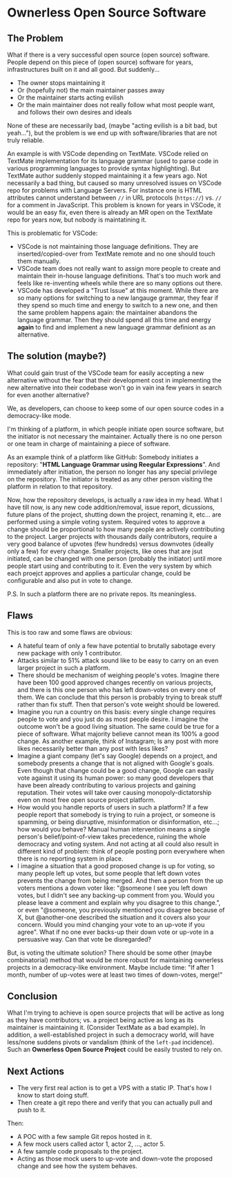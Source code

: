 # Ownerless Open Source Software

## The Problem

What if there is a very successful open source (open source) software. People depend on this piece of (open source) software for years, infrastructures built on it and all good. But suddenly...

- The owner stops maintaining it
- Or (hopefully not) the main maintainer passes away
- Or the maintainer starts acting evilish
- Or the main maintainer does not really follow what most people want, and follows their own desires and ideals

None of these are necessarily bad, (maybe "acting evilish is a bit bad, but yeah..."), but the problem is we end up with software/libraries that are not truly reliable.

An example is with VSCode depending on TextMate. VSCode relied on TextMate implementation for its language grammar (used to parse code in various programming languages to provide syntax highlighting). But TextMate author suddenly stopped maintaining it a few years ago. Not necessarily a bad thing, but caused so many unresolved issues on VSCode repo for problems with Language Servers. For instance one is HTML attributes cannot understand between `//` in URL protocols (`https://`) vs. `//` for a comment in JavaScript. This problem is known for years in VSCode, it would be an easy fix, even there is already an MR open on the TextMate repo for years now, but nobody is maintatining it.

This is problematic for VSCode:

- VSCode is not maintaining those language definitions. They are inserted/copied-over from TextMate remote and no one should touch them manually.
- VSCode team does not really want to assign more people to create and maintain their in-house language definitions. That's too much work and feels like re-inventing wheels while there are so many options out there.
- VSCode has developed a "Trust Issue" at this moment. While there are so many options for switching to a new langauge grammar, they fear if they spend so much time and energy to switch to a new one, and then the same problem happens again: the maintainer abandons the language grammar. Then they should spend all this time and energy **again** to find and implement a new language grammar definiont as an alternative.

## The solution (maybe?)

What could gain trust of the VSCode team for easily accepting a new alternative without the fear that their development cost in implementing the new alternative into their codebase won't go in vain ina few years in search for even another alternative?

We, as developers, can choose to keep some of our open source codes in a democracy-like mode.

I'm thinking of a platform, in which people initiate open source software, but the initiator is not necessary the maintainer. Actually there is no one person or one team in charge of maintaining a piece of software.

As an example think of a platform like GitHub: Somebody initiates a repository: "**HTML Language Grammar using Reegular Expressions**". And immediately after initiation, the person no longer has any special privilege on the repository. The initiator is treated as any other person visiting the platform in relation to that repository.

Now, how the repository develops, is actually a raw idea in my head. What I have till now, is any new code addition/removal, issue report, dicussions, future plans of the project, shutting down the project, renaming it, etc... are performed using a simple voting system. Required votes to approve a change should be proportional to how many people are actively contributing to the project. Larger projects with thousands daily contributors, require a very good balance of upvotes (few hundreds) versus downvotes (ideally only a few) for every change. Smaller projects, like ones that are jsut initiated, can be changed with one person (probably the initiator) until more people start using and contributing to it. Even the very system by which each proejct approves and applies a particular change, could be configurable and also put in vote to change.

P.S.
In such a platform there are no private repos. Its meaningless.

## Flaws

This is too raw and some flaws are obvious:

- A hateful team of only a few have potential to brutally sabotage every new package with only 1 contributor.
- Attacks similar to 51% attack sound like to be easy to carry on an even larger project in such a platform.
- There should be mechanism of weighing people's votes. Imagine there have been 100 good approved changes recently on various projects, and there is this one person who has left down-votes on every one of them. We can conclude that this person is probably trying to break stuff rather than fix stuff. Then that person's vote weight should be lowered.
- Imagine you run a country on this basis: every single change requires people to vote and you just do as most people desire. I imagine the outcome won't be a good living situation. The same could be true for a piece of software. What majority believe cannot mean its 100% a good change. As another example, think of Instagram; Is any post with more likes necessarily better than any post with less likes?
- Imagine a giant company (let's say Google) depends on a project, and somebody presents a change that is not aligned with Google's goals. Even though that change could be a good change, Google can easily vote against it using its human power: so many good developers that have been already contributing to various projects and gaining reputation. Their votes will take over causing monopoly-dictatorship even on most free open source project platform.
- How would you handle reports of users in such a platform? If a few people report that somebody is trying to ruin a project, or someone is spamming, or being disruptive, misinformation or disinformation, etc...; how would you behave? Manual human intervention means a single person's belief/point-of-view takes precedence, ruining the whole democracy and voting system. And not acting at all could also result in different kind of problem: think of people posting porn everywhere when there is no reporting system in place.
- I imagine a situation that a good proposed change is up for voting, so many people left up votes, but some people that left down votes prevents the change from being merged. And then a person from the up voters mentions a down voter like: "@someone I see you left down votes, but I didn't see any backing-up comment from you. Would you please leave a comment and explain why you disagree to this change.", or even "@someone, you previously mentioned you disagree because of X, but @another-one described the situation and it covers also your concern. Would you mind changing your vote to an up-vote if you agree". What if no one ever backs-up their down vote or up-vote in a persuasive way. Can that vote be disregarded?

But, is voting the ultimate solution? There should be some other (maybe combinatorial) method that would be more robust for maintaining ownerless projects in a democracy-like environment. Maybe include time: "If after 1 month, number of up-votes were at least two times of down-votes, merge!"

## Conclusion

What I'm trying to achieve is open source projects that will be active as long as they have contributors; vs. a project being active as long as its maintainer is maintaining it. (Consider TextMate as a bad example). In addition, a well-established project in such a democracy world, will have less/none suddens pivots or vandalism (think of the `left-pad` incidence). Such an **Ownerless Open Source Project** could be easily trusted to rely on.

## Next Actions

- The very first real action is to get a VPS with a static IP. That's how I know to start doing stuff.
- Then create a git repo there and verify that you can actually pull and push to it.

Then:

- A POC with a few sample Git repos hosted in it.
- A few mock users called actor 1, actor 2, ..., actor 5.
- A few sample code proposals to the project.
- Acting as those mock users to up-vote and down-vote the proposed change and see how the system behaves.
